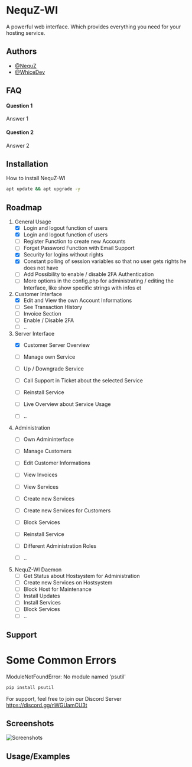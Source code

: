 
# NequZ-WI

A powerful web interface. Which provides everything you need for your hosting service. 


## Authors

- [@NequZ](https://github.com/NequZ)
- [@WhiceDev](https://github.com/WhiceDev)




## FAQ

#### Question 1

Answer 1

#### Question 2

Answer 2


## Installation

How to install NequZ-WI

```bash
apt update && apt upgrade -y
```
    
## Roadmap

1. General Usage
   - [x] Login and logout function of users
   - [x] Login and logout function of users
   - [ ] Register Function to create new Accounts
   - [ ] Forget Password Function with Email Support
   - [x] Security for logins without rights
   - [x] Constant polling of session variables so that no user gets rights he does not have
   - [ ] Add Possibility to enable / disable 2FA Authentication
   - [ ] More options in the config.php for administrating / editing the Interface, like show specific strings with infos et

2. Customer Interface
   - [x] Edit and View the own Account Informations
   - [ ] See Transaction History
   - [ ] Invoice Section
   - [ ] Enable / Disable 2FA
   - [ ] ..

3. Server Interface
   - [x] Customer Server Overview
   - [ ] Manage own Service
   - [ ] Up / Downgrade Service
   - [ ] Call Support in Ticket about the selected Service
   - [ ] Reinstall Service
   - [ ] Live Overview about Service Usage
   - [ ] ..


4. Administration
   - [ ] Own Admininterface
   - [ ] Manage Customers
   - [ ] Edit Customer Informations
   - [ ] View Invoices
   - [ ] View Services
   - [ ] Create new Services
   - [ ] Create new Services for Customers
   - [ ] Block Services
   - [ ] Reinstall Service
   - [ ] Different Administration Roles
   - [ ] ..


5. NequZ-WI Daemon
   - [ ] Get Status about Hostsystem for Administration
   - [ ] Create new Services on Hostsystem
   - [ ] Block Host for Maintenance
   - [ ] Install Updates
   - [ ] Install Services
   - [ ] Block Services 
   - [ ] ..
## Support
# Some Common Errors
ModuleNotFoundError: No module named 'psutil'

```bash
pip install psutil
```

For support, feel free to join our Discord Server https://discord.gg/nWGUamCU3t


## Screenshots

![Screenshots](https://via.placeholder.com/468x300?text=App+Screenshot+Here)


## Usage/Examples

```php

```

